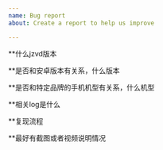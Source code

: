 ```yaml
---
name: Bug report
about: Create a report to help us improve

---
```


**什么jzvd版本

**是否和安卓版本有关系，什么版本

**是否和特定品牌的手机机型有关系，什么机型

**相关log是什么

**复现流程

**最好有截图或者视频说明情况
